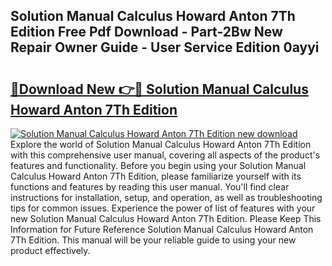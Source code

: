 ## Solution Manual Calculus Howard Anton 7Th Edition Free Pdf Download - Part-2Bw New Repair Owner Guide - User Service Edition 0ayyi

# <h2><a href="http://bc78377.oget.top/?id=Solution+Manual+Calculus+Howard+Anton+7Th+Edition">🔗Download New 👉🔴 Solution Manual Calculus Howard Anton 7Th Edition</a></h2>

[![Solution Manual Calculus Howard Anton 7Th Edition new download](https://i.imgur.com/5g1atiW.png)](http://bc78377.oget.top/?id=Solution+Manual+Calculus+Howard+Anton+7Th+Edition)
Explore the world of Solution Manual Calculus Howard Anton 7Th Edition with this comprehensive user manual, covering all aspects of the product's features and functionality. Before you begin using your Solution Manual Calculus Howard Anton 7Th Edition, please familiarize yourself with its functions and features by reading this user manual. You'll find clear instructions for installation, setup, and operation, as well as troubleshooting tips for common issues. Experience the power of list of features with your new Solution Manual Calculus Howard Anton 7Th Edition. Please Keep This Information for Future Reference Solution Manual Calculus Howard Anton 7Th Edition. This manual will be your reliable guide to using your new product effectively.
